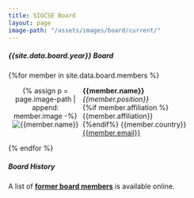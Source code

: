 ```yaml
---
title: SIGCSE Board
layout: page
image-path: "/assets/images/board/current/"
---
```


##### {{site.data.board.year}} Board
{%for member in site.data.board.members %}
<div>
	<div style="float: left; text-align: center; width: 150px;">
		{% assign p = page.image-path | append: member.image -%}
		<img class="image-left" src="{{ p | absolute_url}}" alt="{{member.name}}" />
	</div>
	<div style="float: left; width: 300px;">
		<strong>{{member.name}}</strong><br />
		<em>{{member.position}}</em><br />
		{%if member.affiliation %}{{member.affiliation}}<br />{%endif%}
		{{member.country}}<br /><a href="mailto:{{member.email}}">{{member.email}}</a>
	</div>
	<p><br style="clear: left;" /></p>
</div>
{% endfor %}

##### Board History
<p>A list of <a href="board-history/index.html"><strong>former board members</strong></a> is available online.</p>

